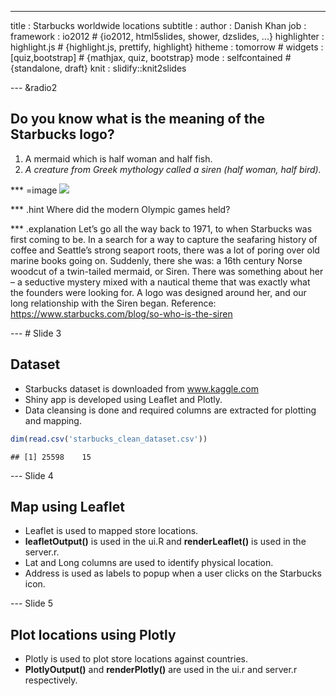 ---
title       : Starbucks worldwide locations
subtitle    : 
author      : Danish Khan
job         : 
framework   : io2012        # {io2012, html5slides, shower, dzslides, ...}
highlighter : highlight.js  # {highlight.js, prettify, highlight}
hitheme     : tomorrow      # 
widgets     : [quiz,bootstrap]            # {mathjax, quiz, bootstrap}
mode        : selfcontained # {standalone, draft}
knit        : slidify::knit2slides

---  &radio2
## Do you know what is the meaning of the Starbucks logo?

1. A mermaid which is half woman and half fish.
2. _A creature from Greek mythology called a siren (half woman, half bird)._

*** =image
<img
src=https://upload.wikimedia.org/wikipedia/en/d/d3/Starbucks_Corporation_Logo_2011.svg>

*** .hint
Where did the modern Olympic games held?

*** .explanation
Let’s go all the way back to 1971, to when Starbucks was first coming to be. In a search for a way to capture the seafaring history of coffee and Seattle’s strong seaport roots, there was a lot of poring over old marine books going on. Suddenly, there she was: a 16th century Norse woodcut of a twin-tailed mermaid, or Siren. There was something about her – a seductive mystery mixed with a nautical theme that was exactly what the founders were looking for. A logo was designed around her, and our long relationship with the Siren began.
Reference: https://www.starbucks.com/blog/so-who-is-the-siren

--- # Slide 3
## Dataset
* Starbucks dataset is downloaded from www.kaggle.com
* Shiny app is developed using Leaflet and Plotly.
* Data cleansing is done and required columns are extracted for plotting and mapping.

```r
dim(read.csv('starbucks_clean_dataset.csv'))
```

```
## [1] 25598    15
```

--- Slide 4
## Map using Leaflet
* Leaflet is used to mapped store locations.
* <b>leafletOutput()</b> is used in the ui.R and <b>renderLeaflet()</b> is used in the server.r.
* Lat and Long columns are used to identify physical location.
* Address is used as labels to popup when a user clicks on the Starbucks icon.

--- Slide 5
## Plot locations using Plotly
* Plotly is used to plot store locations against countries.
* <b>PlotlyOutput()</b> and <b>renderPlotly()</b> are used in the ui.r and server.r respectively.


